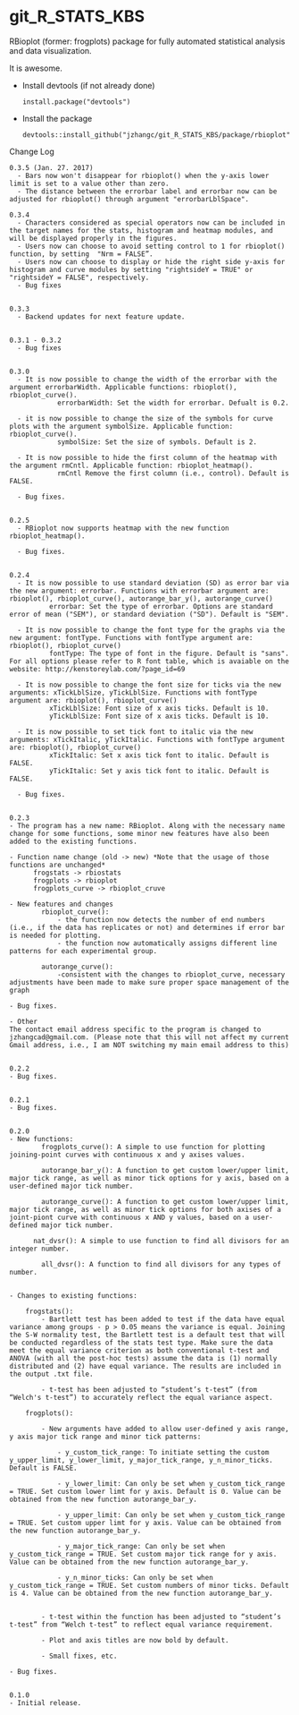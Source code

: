 # git_R_STATS_KBS
RBioplot (former: frogplots) package for fully automated statistical analysis and data visualization.

It is awesome.

  - Install devtools (if not already done)
  
        install.package("devtools")
    
  - Install the package
  
        devtools::install_github("jzhangc/git_R_STATS_KBS/package/rbioplot")   



Change Log

    0.3.5 (Jan. 27. 2017)
      - Bars now won't disappear for rbioplot() when the y-axis lower limit is set to a value other than zero.
      - The distance between the errorbar label and errorbar now can be adjusted for rbioplot() through argument "errorbarLblSpace".

    0.3.4
      - Characters considered as special operators now can be included in the target names for the stats, histogram and heatmap modules, and will be displayed properly in the figures.
      - Users now can choose to avoid setting control to 1 for rbioplot() function, by setting  "Nrm = FALSE”.
      - Users now can choose to display or hide the right side y-axis for histogram and curve modules by setting "rightsideY = TRUE" or "rightsideY = FALSE", respectively.
      - Bug fixes
      
    
    0.3.3
      - Backend updates for next feature update.


    0.3.1 - 0.3.2
      - Bug fixes


    0.3.0
      - It is now possible to change the width of the errorbar with the argument errorbarWidth. Applicable functions: rbioplot(), rbioplot_curve().
		        errorbarWidth: Set the width for errorbar. Defualt is 0.2.

      - it is now possible to change the size of the symbols for curve plots with the argument symbolSize. Applicable function: rbioplot_curve().
		        symbolSize: Set the size of symbols. Default is 2.

      - It is now possible to hide the first column of the heatmap with the argument rmCntl. Applicable function: rbioplot_heatmap().
		        rmCntl Remove the first column (i.e., control). Default is FALSE.

      - Bug fixes.


    0.2.5
      - RBioplot now supports heatmap with the new function rbioplot_heatmap().

      - Bug fixes.


    0.2.4
      - It is now possible to use standard deviation (SD) as error bar via the new argument: errorbar. Functions with errorbar argument are: rbioplot(), rbioplot_curve(), autorange_bar_y(), autorange_curve()
		      errorbar: Set the type of errorbar. Options are standard error of mean ("SEM"), or standard deviation ("SD"). Default is "SEM".

      - It is now possible to change the font type for the graphs via the new argument: fontType. Functions with fontType argument are: rbioplot(), rbioplot_curve()
	  	      fontType: The type of font in the figure. Default is "sans". For all options please refer to R font table, which is avaiable on the website: http://kenstoreylab.com/?page_id=69

      - It is now possible to change the font size for ticks via the new arguments: xTickLblSize, yTickLblSize. Functions with fontType argument are: rbioplot(), rbioplot_curve()
		      xTickLblSize: Font size of x axis ticks. Default is 10.
		      yTickLblSize: Font size of x axis ticks. Default is 10.

      - It is now possible to set tick font to italic via the new arguments: xTickItalic, yTickItalic. Functions with fontType argument are: rbioplot(), rbioplot_curve()
		      xTickItalic: Set x axis tick font to italic. Default is FALSE.
		      yTickItalic: Set y axis tick font to italic. Default is FALSE.

      - Bug fixes.


    0.2.3
    - The program has a new name: RBioplot. Along with the necessary name change for some functions, some minor new features have also been added to the existing functions. 

    - Function name change (old -> new)	*Note that the usage of those functions are unchanged*
		  frogstats -> rbiostats
		  frogplots -> rbioplot
		  frogplots_curve -> rbioplot_cruve
	
    - New features and changes
		    rbioplot_curve(): 
			    - the function now detects the number of end numbers (i.e., if the data has replicates or not) and determines if error bar is needed for plotting.
			    - the function now automatically assigns different line patterns for each experimental group. 

		    autorange_curve():
			    -consistent with the changes to rbioplot_curve, necessary adjustments have been made to make sure proper space management of the graph

    - Bug fixes.

    - Other
    The contact email address specific to the program is changed to jzhangcad@gmail.com. (Please note that this will not affect my current Gmail address, i.e., I am NOT switching my main email address to this)


    0.2.2
    - Bug fixes.
    

    0.2.1
    - Bug fixes.
    

    0.2.0
    - New functions:
		    frogplots_curve(): A simple to use function for plotting joining-point curves with continuous x and y axises values.
 
		    autorange_bar_y(): A function to get custom lower/upper limit, major tick range, as well as minor tick options for y axis, based on a user-defined major tick number.

		    autorange_curve(): A function to get custom lower/upper limit, major tick range, as well as minor tick options for both axises of a joint-piont curve with continuous x AND y values, based on a user-defined major tick number.
 
  		  nat_dvsr(): A simple to use function to find all divisors for an integer number.
 
		    all_dvsr(): A function to find all divisors for any types of number.
 
 
    - Changes to existing functions:
 
	    frogstats(): 
		    - Bartlett test has been added to test if the data have equal variance among groups - p > 0.05 means the variance is equal. Joining the S-W normality test, the Bartlett test is a default test that will be conducted regardless of the stats test type. Make sure the data meet the equal variance criterion as both conventional t-test and ANOVA (with all the post-hoc tests) assume the data is (1) normally distributed and (2) have equal variance. The results are included in the output .txt file.
 
		    - t-test has been adjusted to “student’s t-test” (from “Welch's t-test”) to accurately reflect the equal variance aspect.
 
	    frogplots():
 
    		- New arguments have added to allow user-defined y axis range, y axis major tick range and minor tick patterns:
     
    			- y_custom_tick_range: To initiate setting the custom y_upper_limit, y_lower_limit, y_major_tick_range, y_n_minor_ticks. Default is FALSE.
     
    			- y_lower_limit: Can only be set when y_custom_tick_range = TRUE. Set custom lower limt for y axis. Default is 0. Value can be obtained from the new function autorange_bar_y.
     
    			- y_upper_limit: Can only be set when y_custom_tick_range = TRUE. Set custom upper limt for y axis. Value can be obtained from the new function autorange_bar_y.
     
    			- y_major_tick_range: Can only be set when y_custom_tick_range = TRUE. Set custom major tick range for y axis. Value can be obtained from the new function autorange_bar_y.
     
    			- y_n_minor_ticks: Can only be set when y_custom_tick_range = TRUE. Set custom numbers of minor ticks. Default is 4. Value can be obtained from the new function autorange_bar_y.
     	
 
    		- t-test within the function has been adjusted to “student’s t-test” from “Welch t-test” to reflect equal variance requirement.
    
    		- Plot and axis titles are now bold by default. 
     
    		- Small fixes, etc. 

    - Bug fixes.


    0.1.0
    - Initial release.
